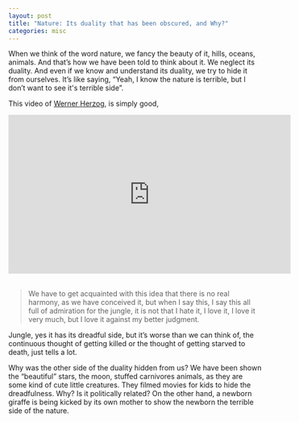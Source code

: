 ```yaml
---
layout: post
title: "Nature: Its duality that has been obscured, and Why?"
categories: misc
---
```


When we think of the word nature, we fancy the beauty of it, hills, oceans, animals. And that’s how we have been told to think about it. We neglect its duality. And even if we know and understand its duality, we try to hide it from ourselves. It’s like saying, “Yeah, I know the nature is terrible, but I don’t want to see it's terrible side”.

This video of <a href="https://en.wikipedia.org/wiki/Werner_Herzog" target="_blank">Werner Herzog</a>, is simply good,

<div align="center">
  
<iframe width="560" height="315" src="https://www.youtube.com/embed/ze9-ARjL-ZA" title="YouTube video player" frameborder="0" allow="accelerometer; autoplay; clipboard-write; encrypted-media; gyroscope; picture-in-picture" allowfullscreen="allowfullscreen"> </iframe>
  
</div>

<br>

> We have to get acquainted with this idea that there is no real harmony, as we have conceived it, but when I say this, I say this all full of admiration for the jungle, it is not that I hate it, I love it, I love it very much, but I love it against my better judgment.

  
Jungle, yes it has its dreadful side, but it’s worse than we can think of, the continuous thought of getting killed or the thought of getting starved to death, just tells a lot. 

Why was the other side of the duality hidden from us? We have been shown the “beautiful” stars, the moon, stuffed carnivores animals, as they are some kind of cute little creatures. They filmed movies for kids to hide the dreadfulness. Why? Is it politically related? On the other hand, a newborn giraffe is being kicked by its own mother to show the newborn the terrible side of the nature.

